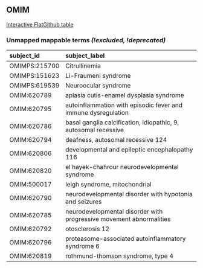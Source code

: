 ## OMIM
[Interactive FlatGithub table](https://flatgithub.com/monarch-initiative/mondo-ingest?filename=src/ontology/reports/omim_mapping_status.tsv)

### Unmapped mappable terms _(!excluded, !deprecated)_
| subject_id    | subject_label                                                       |
|:--------------|:--------------------------------------------------------------------|
| OMIMPS:215700 | Citrullinemia                                                       |
| OMIMPS:151623 | Li-Fraumeni syndrome                                                |
| OMIMPS:619539 | Neuroocular syndrome                                                |
| OMIM:620789   | aplasia cutis-enamel dysplasia syndrome                             |
| OMIM:620795   | autoinflammation with episodic fever and immune dysregulation       |
| OMIM:620786   | basal ganglia calcification, idiopathic, 9, autosomal recessive     |
| OMIM:620794   | deafness, autosomal recessive 124                                   |
| OMIM:620806   | developmental and epileptic encephalopathy 116                      |
| OMIM:620820   | el hayek-chahrour neurodevelopmental syndrome                       |
| OMIM:500017   | leigh syndrome, mitochondrial                                       |
| OMIM:620790   | neurodevelopmental disorder with hypotonia and seizures             |
| OMIM:620785   | neurodevelopmental disorder with progressive movement abnormalities |
| OMIM:620792   | otosclerosis 12                                                     |
| OMIM:620796   | proteasome-associated autoinflammatory syndrome 6                   |
| OMIM:620819   | rothmund-thomson syndrome, type 4                                   |